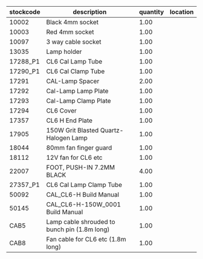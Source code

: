 |stockcode|description|quantity|location|
|---------|-----------|--------|--------|
|10002|Black 4mm socket|1.00||
|10003|Red 4mm socket|1.00||
|10097|3 way cable socket|1.00||
|13035|Lamp holder|1.00||
|17288_P1|CL6 Cal Lamp Tube|1.00||
|17290_P1|CL6 Cal Clamp Tube|1.00||
|17291|CAL-Lamp Spacer|2.00||
|17292|Cal-Lamp Lamp Plate|1.00||
|17293|Cal-Lamp Clamp Plate|1.00||
|17294|CL6 Cover|1.00||
|17357|CL6 H End Plate|1.00||
|17905|150W Grit Blasted Quartz-Halogen Lamp|1.00||
|18044|80mm fan finger guard|1.00||
|18112|12V fan for CL6 etc|1.00||
|22007|FOOT, PUSH-IN 7.2MM  BLACK|4.00||
|27357_P1|CL6 Cal Lamp Clamp Tube|1.00||
|50092|CAL_CL6-H Build Manual|1.00||
|50145|CAL_CL6-H-150W_0001 Build Manual|1.00||
|CAB5|Lamp cable shrouded to bunch pin (1.8m long)|1.00||
|CAB8|Fan cable for CL6 etc (1.8m long)|1.00||
